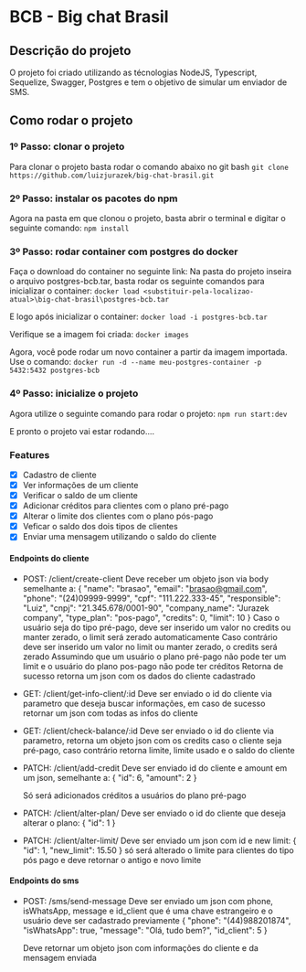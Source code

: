 # BCB - Big chat Brasil

## Descrição do projeto

O projeto foi criado utilizando as técnologias NodeJS, Typescript, Sequelize, Swagger, Postgres e tem o objetivo de simular um enviador de SMS.


## Como rodar o projeto
### 1º Passo: clonar o projeto
Para clonar o projeto basta rodar o comando abaixo no git bash
`git clone https://github.com/luizjurazek/big-chat-brasil.git`

### 2º Passo: instalar os pacotes do npm
Agora na pasta em que clonou o projeto, basta abrir o terminal e digitar o seguinte comando:
`npm install`

### 3º Passo: rodar container com postgres do docker
Faça o download do container no seguinte link: 
Na pasta do projeto inseira o arquivo postgres-bcb.tar, basta rodar os seguinte comandos para inicializar o container:
`docker load <substituir-pela-localizao-atual>\big-chat-brasil\postgres-bcb.tar`

E logo após inicializar o container:
`docker load -i postgres-bcb.tar`

Verifique se a imagem foi criada:
`docker images`

Agora, você pode rodar um novo container a partir da imagem importada. Use o comando:
`docker run -d --name meu-postgres-container -p 5432:5432 postgres-bcb`

### 4º Passo: inicialize o projeto
Agora utilize o seguinte comando para rodar o projeto:
`npm run start:dev`

E pronto o projeto vai estar rodando....

### Features

- [x] Cadastro de cliente
- [x] Ver informações de um cliente
- [x] Verificar o saldo de um cliente
- [x] Adicionar créditos para clientes com o plano pré-pago
- [x] Alterar o limite dos clientes com o plano pós-pago
- [x] Veficar o saldo dos dois tipos de clientes
- [x] Enviar uma mensagem utilizando o saldo do cliente

#### Endpoints do cliente

- POST: /client/create-client
  Deve receber um objeto json via body semelhante a:
  {
  "name": "brasao",
  "email": "brasao@gmail.com",
  "phone": "(24)09999-9999",
  "cpf": "111.222.333-45",
  "responsible": "Luiz",
  "cnpj": "21.345.678/0001-90",
  "company_name": "Jurazek company",
  "type_plan": "pos-pago",
  "credits": 0,
  "limit": 10
  }
  Caso o usuário seja do tipo pré-pago, deve ser inserido um valor no credits ou manter zerado, o limit será zerado automaticamente
  Caso contrário deve ser inserido um valor no limit ou manter zerado, o credits será zerado
  Assumindo que um usuário o plano pré-pago não pode ter um limit e o usuário do plano pos-pago não pode ter créditos
  Retorna de sucesso retorna um json com os dados do cliente cadastrado

- GET: /client/get-info-client/:id
  Deve ser enviado o id do cliente via parametro que deseja buscar informações, em caso de sucesso retornar um json com todas as infos do cliente

- GET: /client/check-balance/:id
  Deve ser enviado o id do cliente via parametro, retorna um objeto json com os credits caso o cliente seja pré-pago, caso contrário retorna limite, limite usado e o saldo do cliente

- PATCH: /client/add-credit
  Deve ser enviado id do cliente e amount em um json, semelhante a:
  {
  "id": 6,
  "amount": 2
  }

  Só será adicionados créditos a usuários do plano pré-pago

- PATCH: /client/alter-plan/
  Deve ser enviado o id do cliente que deseja alterar o plano:
  {
  "id": 1
  }

- PATCH: /client/alter-limit/
  Deve ser enviado um json com id e new limit:
  {
  "id": 1,
  "new_limit": 15.50
  }
  só será alterado o limite para clientes do tipo pós pago e deve retornar o antigo e novo limite

#### Endpoints do sms

- POST: /sms/send-message
  Deve ser enviado um json com phone, isWhatsApp, message e id_client que é uma chave estrangeiro e o usuário deve ser cadastrado previamente
  {
  "phone": "(44)988201874",
  "isWhatsApp": true,
  "message": "Olá, tudo bem?",
  "id_client": 5
  }

  Deve retornar um objeto json com informações do cliente e da mensagem enviada
